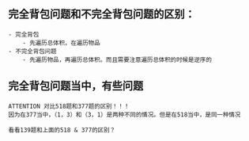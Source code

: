 ## 完全背包问题和不完全背包问题的区别：
    - 完全背包
        - 先遍历总体积，在遍历物品
    - 不完全背包问题
        - 先遍历物品，再遍历总体积。而且需要注意遍历总体积的时候是逆序的

## 完全背包问题当中，有些问题
    ATTENTION 对比518题和377题的区别！！！
    因为在377当中，（1，3）和（3，1）是两种不同的情况。但是在518当中，是同一种情况
    
    看看139题和上面的518 & 377的区别？
